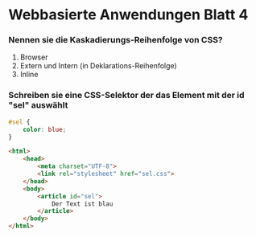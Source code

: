 # Webbasierte Anwendungen Blatt 4

### Nennen sie die Kaskadierungs-Reihenfolge von CSS?

1. Browser
2. Extern und Intern (in Deklarations-Reihenfolge)
3. Inline

### Schreiben sie eine CSS-Selektor der das Element mit der id "sel" auswählt

```css
#sel {
	color: blue;
}

```

```html
<html>
	<head>
		<meta charset="UTF-8">
		<link rel="stylesheet" href="sel.css">
	</head>
	<body>
		<article id="sel">
			Der Text ist blau
		</article>
	</body>
</html>
```

